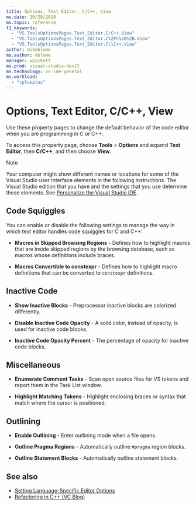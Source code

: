```yaml
---
title: Options, Text Editor, C/C++, View
ms.date: 10/29/2018
ms.topic: reference
f1_keywords:
  - "VS.ToolsOptionsPages.Text_Editor.C/C++.View"
  - "VS.ToolsOptionsPages.Text_Editor.C%2FC%2B%2B.View"
  - "VS.ToolsOptionsPages.Text_Editor.C\\C++.View"
author: mikeblome
ms.author: mblome
manager: wpickett
ms.prod: visual-studio-dev15
ms.technology: vs-ide-general
ms.workload:
  - "cplusplus"
---
```

# Options, Text Editor, C/C++, View

Use these property pages to change the default behavior of the code editor when you are programming in C or C++.

To access this property page, choose **Tools** > **Options** and expand **Text Editor**, then **C/C++**, and then choose **View**.

> [!NOTE]
> Your computer might show different names or locations for some of the Visual Studio user interface elements in the following instructions. The Visual Studio edition that you have and the settings that you use determine these elements. See [Personalize the Visual Studio IDE](../../ide/personalizing-the-visual-studio-ide.md).

## Code Squiggles

You can enable or disable the following settings to manage the way in which text editor handles code squiggles for C and C++:

- **Macros in Skipped Browsing Regions** - Defines how to highlight macros that are inside skipped regions by the browsing database, such as macros whose definitions include braces.

- **Macros Convertible to constexpr** - Defines how to highlight macro definitions that can be converted to `constexpr` definitions.

## Inactive Code

- **Show Inactive Blocks** - Preprocessor inactive blocks are colorized differently.

- **Disable Inactive Code Opacity** - A solid color, instead of opacity, is used for inactive code blocks.

- **Inactive Code Opacity Percent** - The percentage of opacity for inactive code blocks.

## Miscellaneous

- **Enumerate Comment Tasks** - Scan open source files for VS tokens and report them in the Task List window.

- **Highlight Matching Tokens** - Highlight enclosing braces or syntax that match where the cursor is positioned. 

## Outlining

- **Enable Outlining** - Enter outlining mode when a file opens.

- **Outline Pragma Regions** - Automatically outline `#pragma` region blocks.

- **Outline Statement Blocks** - Automatically outline statement blocks.

## See also

- [Setting Language-Specific Editor Options](../../ide/reference/setting-language-specific-editor-options.md)
- [Refactoring in C++ (VC Blog)](http://blogs.msdn.com/b/vcblog/archive/2014/11/14/all-about-c-refactoring-in-visual-studio-2015-preview.aspx)

